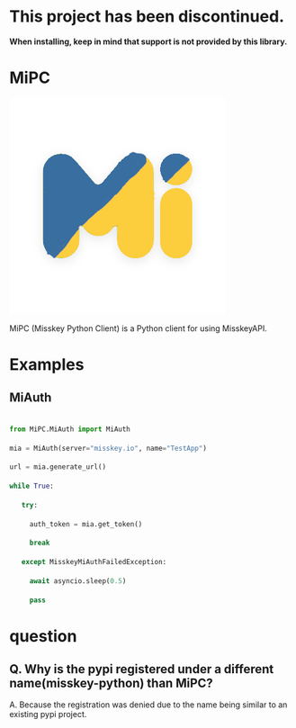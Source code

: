 # This project has been discontinued.

**When installing, keep in mind that support is not provided by this library.**
# MiPC

![img](assets/icon.png)

MiPC (Misskey Python Client) is a Python client for using MisskeyAPI.

# Examples

##  MiAuth

```python

from MiPC.MiAuth import MiAuth

mia = MiAuth(server="misskey.io", name="TestApp")

url = mia.generate_url()

while True:

   try:

     auth_token = mia.get_token()

     break

   except MisskeyMiAuthFailedException:

     await asyncio.sleep(0.5)

     pass

```

# question
## Q. Why is the pypi registered under a different name(misskey-python) than MiPC?
A. Because the registration was denied due to the name being similar to an existing pypi project.
